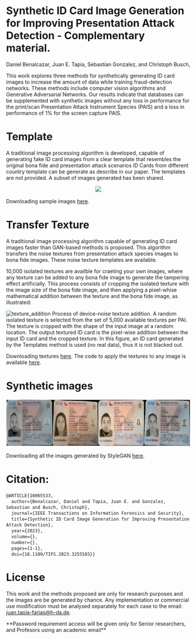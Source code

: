 # Synthetic ID Card Image Generation for Improving Presentation Attack Detection - Complementary material.
Daniel Benalcazar, Juan E. Tapia, Sebastian Gonzalez, and Christoph Busch,

This work explores three methods for synthetically generating ID card images to increase the amount of data while training fraud-detection networks. These methods include computer vision algorithms and Generative Adversarial Networks. Our results indicate that databases can be supplemented with synthetic images without any loss in performance for the print/scan Presentation Attack Instrument Species (PAIS) and a loss in
performance of 1% for the screen capture PAIS.

# Template
A traditional image processing algorithm is developed, capable of generating fake ID card images from a clear template that resembles the original bona fide and presentation attack scenarios ID Cards from different country template can be generate as describe in our paper. The templates are not provided. A subset of images generated has been shared.

<p align="center" width="100%">
    <img width="33%" src="https://user-images.githubusercontent.com/45126159/216764780-74f28fca-45d8-4881-ad63-7a1b483435df.gif">
</p>


Downloading sample images [here](https://www.dropbox.com/s/4lrxxe5ub4952li/templates-IDcard_v2.zip?dl=0).


# Transfer Texture
A traditional image processing algorithm capable of generating ID card images faster than GAN-based methods is proposed. This algorithm transfers the
noise textures from presentation attack species images to bona fide images. These noise texture templates are available.

10,000 isolated textures are availble for craeting your own images, where any texture can be added to any bona fide image to generate the tampering effect artificially. This process consists of cropping the isolated texture with the image size of the bona fide image, and then applying a pixel-whise mathematical addition between the texture and the bona fide image, as illustrated:

![texture_addition](https://user-images.githubusercontent.com/45126159/216760716-72550814-75d5-4982-be6d-79f336bb8099.png)
Process of device-noise texture addition. A random isolated texture is selected from the set of 5,000 available textures per PAI. The texture is cropped
with the shape of the input image at a random location. The output textured ID card is the pixel-wise addition between the input ID card and the cropped
texture. In this figure, an ID card generated by the Templates method is used (no real data), thus it is not blacked out.

Downloading textures [here](https://www.dropbox.com/s/t9ha0hgx0rsficc/textures-ID-Card.zip?dl=0).
The code to apply the textures to any image is available [here](https://github.com/dpbenalcazar/textures).

# Synthetic images
![alt text](./StyleGAN2.png?raw=true)

Downloading all the images generated by StyleGAN [here](https://www.dropbox.com/s/mwhly4oborsu2un/StyleGAN2-synt-IDcardv2.zip?dl=0).

# Citation:
```
@ARTICLE{10065533,
  author={Benalcazar, Daniel and Tapia, Juan E. and Gonzalez, Sebastian and Busch, Christoph},
  journal={IEEE Transactions on Information Forensics and Security}, 
  title={Synthetic ID Card Image Generation for Improving Presentation Attack Detection}, 
  year={2023},
  volume={},
  number={},
  pages={1-1},
  doi={10.1109/TIFS.2023.3255585}}

```

# License
This work and the methods proposed are only for research purposes and the images are be generated by chance. Any implementation or commercial use modification must be analysed separately for each case to the email: juan.tapia-farias@h-da.de.
<p>
**Password requirement access will be given only for Senior researchers, and Profesors using an academic email**
